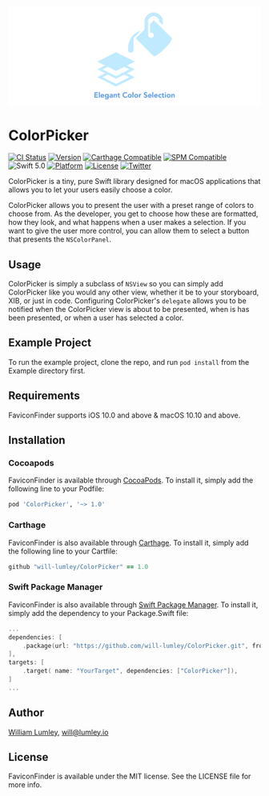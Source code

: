 ![ColorPicker: Elegant Color Picking](https://raw.githubusercontent.com/will-lumley/ColorPicker/main/ColorPicker.png)

# ColorPicker

[![CI Status](https://img.shields.io/travis/will-lumley/ColorPicker/main.svg)](https://travis-ci.org/will-lumley/ColorPicker)
[![Version](https://img.shields.io/cocoapods/v/ColorPicker.svg?style=flat)](https://cocoapods.org/pods/ColorPicker)
[![Carthage Compatible](https://img.shields.io/badge/Carthage-compatible-4BC51D.svg?style=flat)](https://github.com/Carthage/Carthage)
[![SPM Compatible](https://img.shields.io/badge/SPM-compatible-4BC51D.svg?style=flat)](https://github.com/apple/swift-package-manager)
![Swift 5.0](https://img.shields.io/badge/Swift-5.0-orange.svg)
[![Platform](https://img.shields.io/cocoapods/p/ColorPicker.svg?style=flat)](https://cocoapods.org/pods/ColorPicker)
[![License](https://img.shields.io/cocoapods/l/ColorPicker.svg?style=flat)](https://cocoapods.org/pods/ColorPicker)
[![Twitter](https://img.shields.io/badge/twitter-@wlumley95-blue.svg?style=flat)](https://twitter.com/wlumley95)

ColorPicker is a tiny, pure Swift library designed for macOS applications that allows you to let your users easily choose a color.

ColorPicker allows you to present the user with a preset range of colors to choose from. As the developer, you get to choose how these are formatted, how they look, and what happens when a user makes a selection.
If you want to give the user more control, you can allow them to select a button that presents the `NSColorPanel`.

## Usage

ColorPicker is simply a subclass of `NSView` so you can simply add ColorPicker like you would any other view, whether it be to your storyboard, XIB, or just in code. 
Configuring ColorPicker's `delegate` allows you to be notified when the ColorPicker view is about to be presented, when is has been presented, or when a user has selected a color.

## Example Project

To run the example project, clone the repo, and run `pod install` from the Example directory first.

## Requirements

FaviconFinder supports iOS 10.0 and above & macOS 10.10 and above.

## Installation

### Cocoapods
FaviconFinder is available through [CocoaPods](http://cocoapods.org). To install
it, simply add the following line to your Podfile:

```ruby
pod 'ColorPicker', '~> 1.0'
```

### Carthage
FaviconFinder is also available through [Carthage](https://github.com/Carthage/Carthage). To install
it, simply add the following line to your Cartfile:

```ruby
github "will-lumley/ColorPicker" == 1.0
```

### Swift Package Manager
FaviconFinder is also available through [Swift Package Manager](https://github.com/apple/swift-package-manager). 
To install it, simply add the dependency to your Package.Swift file:

```swift
...
dependencies: [
    .package(url: "https://github.com/will-lumley/ColorPicker.git", from: "1.0"),
],
targets: [
    .target( name: "YourTarget", dependencies: ["ColorPicker"]),
]
...
```
## Author

[William Lumley](https://lumley.io/), will@lumley.io

## License

FaviconFinder is available under the MIT license. See the LICENSE file for more info.
